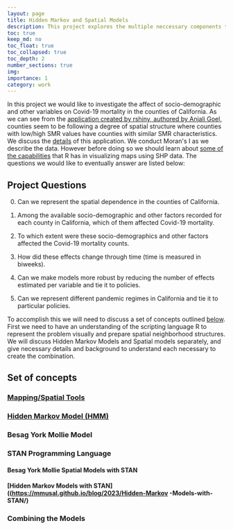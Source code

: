 ```yaml
---
layout: page
title: Hidden Markov and Spatial Models
description: This project explores the multiple neccessary components to create a composite of Bayesian Spatial and Hidden Markov Models. Furthermore the project is useful to see more of STAN programming language applications.
toc: true
keep_md: no
toc_float: true
toc_collapsed: true
toc_depth: 2
number_sections: true
img:
importance: 1
category: work
---
```


In this project we would like to investigate the affect of socio-demographic and other variables on Covid-19 mortality in the counties of California. As we can see from the [application created by rshiny, authored by Anjali Goel,](https://mmusal.shinyapps.io/timeseriesofSMR/) counties seem to be following a degree of spatial structure where counties with low/high SMR values have counties with similar SMR characteristics. We discuss the [details](https://mmusal.github.io/blog/2023/Explaining_rshinyapp/) of this application. We conduct Moran's I as we describe the data. However before doing so we should learn about [some of the capabilities](https://mmusal.github.io/blog/2023/Intro_to_Spatial_Tools_and_Files/) that R has in visualizing maps using SHP data. The questions we would like to eventually answer are listed below:

## Project Questions
0. Can we represent the spatial dependence in the counties of California.

1. Among the available socio-demographic and other factors recorded for each county in California, which of them affected Covid-19 mortality.

2. To which extent were these socio-demographics and other factors affected the Covid-19 mortality counts.

3. How did these effects change through time (time is measured in biweeks).

4. Can we make models more robust by reducing the number of effects estimated per variable and tie it to policies. 

5. Can we represent different pandemic regimes in California and tie it to particular policies. 


To accomplish this we will need to discuss a set of concepts outlined [below](#set_of_concepts). 
First we need to have an understanding of the scripting language R to represent the problem visually and prepare spatial neighborhood structures. We will discuss Hidden Markov Models and Spatial models separately, and give necessary details and background to understand each necessary to create the combination.   

## <a name="set_of_concepts"></a> Set of concepts 

### [Mapping/Spatial Tools](https://mmusal.github.io/blog/2023/Intro_to_Spatial_Tools_and_Files/)    

### [Hidden Markov Model (HMM)](https://mmusal.github.io/blog/2023/Hidden-Markov-Models/)

### Besag York Mollie Model

### STAN Programming Language

#### Besag York Mollie Spatial Models with STAN

#### [Hidden Markov Models with STAN]((https://mmusal.github.io/blog/2023/Hidden-Markov -Models-with-STAN/)

### Combining the Models
